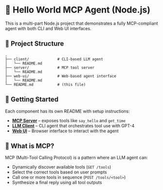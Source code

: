 # 🧠 Hello World MCP Agent (Node.js)

This is a multi-part Node.js project that demonstrates a fully MCP-compliant agent with both CLI and Web UI interfaces.

## 📁 Project Structure

```
.
├── client/             # CLI-based LLM agent
│   └── README.md
├── server/             # MCP tool server
│   └── README.md
├── web-ui/             # Web-based agent interface
│   └── README.md
└── README.md           # (this file)
```

## 🚀 Getting Started

Each component has its own README with setup instructions:

- **[MCP Server](server/README.md)** – exposes tools like `say_hello` and `get_time`
- **[LLM Client](client/README.md)** – CLI agent that orchestrates tool use with GPT-4
- **[Web UI](web-ui/README.md)** – Browser interface to interact with the agent

## 🧠 What is MCP?

MCP (Multi-Tool Calling Protocol) is a pattern where an LLM agent can:
- Dynamically discover available tools (`GET /tools`)
- Select the correct tools based on user prompts
- Call one or more tools in sequence (`POST /tools/<tool>`)
- Synthesize a final reply using all tool outputs
